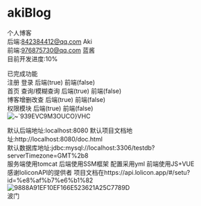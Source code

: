 # akiBlog
个人博客  
后端:842384412@qq.com Aki  
前端:976875730@qq.com 蓝酱  
目前开发进度:10%  
  
已完成功能  
注册 登录 后端(true) 前端(false)  
首页 查询/模糊查询 后端(true) 前端(false)  
博客增删改查 后端(true) 前端(false)  
权限模块 后端(true) 前端(false)  
![~`939$EVC9M$3OU$C$O}VHC](https://user-images.githubusercontent.com/72266886/200843748-c05c951c-4105-44e7-9834-cfa134bb3fe2.png)  

    
默认后端地址:localhost:8080
默认项目文档地址:http://localhost:8080/doc.html  
默认数据库地址:jdbc:mysql://localhost:3306/testdb?serverTimezone=GMT%2b8  
服务端使用tomcat 后端使用SSM框架 配置采用yml 前端使用JS+VUE  
感谢loliconAPI的提供者 项目文档在https://api.lolicon.app/#/setu?id=%e8%af%b7%e6%b1%82  
![9888A91EF10EF166E523621A25C7789D](https://user-images.githubusercontent.com/72266886/200361411-623be310-cf6c-4c68-b178-f1df6d2d0d53.gif)  
波门

